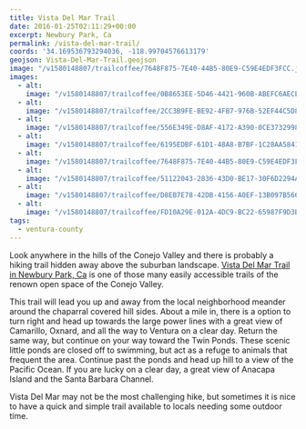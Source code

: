 ```yaml
---
title: Vista Del Mar Trail
date: 2016-01-25T02:11:29+00:00
excerpt: Newbury Park, Ca
permalink: /vista-del-mar-trail/
coords: '34.169536793294036, -118.99704576613179'
geojson: Vista-Del-Mar-Trail.geojson
image: "/v1580148807/trailcoffee/7648F875-7E40-44B5-80E9-C59E4EDF3FCC.jpg"
images:
  - alt: 
    image: "/v1580148807/trailcoffee/0B8653EE-5D46-4421-960B-ABEFC6AECE4B.jpg"
  - alt: 
    image: "/v1580148807/trailcoffee/2CC3B9FE-BE92-4FB7-976B-52EF44C5D82B.jpg"
  - alt: 
    image: "/v1580148807/trailcoffee/556E349E-D8AF-4172-A390-0CE3732998AA.jpg"
  - alt: 
    image: "/v1580148807/trailcoffee/6195EDBF-61D1-48A8-B7BF-1C28AA58416A.jpg"
  - alt: 
    image: "/v1580148807/trailcoffee/7648F875-7E40-44B5-80E9-C59E4EDF3FCC.jpg"
  - alt: 
    image: "/v1580148807/trailcoffee/51122043-2836-43D0-BE17-30F6D2294A1A.jpg"
  - alt: 
    image: "/v1580148807/trailcoffee/D8EB7E78-42DB-4156-A0EF-13B097B566E3.jpg"
  - alt: 
    image: "/v1580148807/trailcoffee/FD10A29E-012A-4DC9-BC22-65987F9D3B36.jpg"
tags:
  - ventura-county
---
```

Look anywhere in the hills of the Conejo Valley and there is probably a hiking trail hidden away above the suburban landscape. <a href="http://cosf.org/dos-vientos/">Vista Del Mar Trail in Newbury Park, Ca</a> is one of those many easily accessible trails of the renown open space of the Conejo Valley.

This trail will lead you up and away from the local neighborhood meander around the chaparral covered hill sides. About a mile in, there is a option to turn right and head up towards the large power lines with a great view of Camarillo, Oxnard, and all the way to Ventura on a clear day. Return the same way, but continue on your way toward the Twin Ponds. These scenic little ponds are closed off to swimming, but act as a refuge to animals that frequent the area. Continue past the ponds and head up hill to a view of the Pacific Ocean. If you are lucky on a clear day, a great view of Anacapa Island and the Santa Barbara Channel.

Vista Del Mar may not be the most challenging hike, but sometimes it is nice to have a quick and simple trail available to locals needing some outdoor time.



